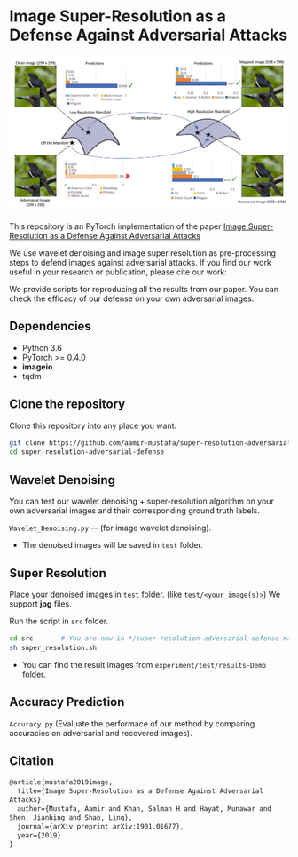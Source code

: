 # Image Super-Resolution as a Defense Against Adversarial Attacks
![](Mapping_function.png)

This repository is an PyTorch implementation of the paper [Image Super-Resolution as a Defense Against Adversarial Attacks](https://arxiv.org/abs/1901.01677)

We use wavelet denoising and image super resolution as pre-processing steps to defend images against adversarial attacks. If you find our work useful in your research or publication, please cite our work:

We provide scripts for reproducing all the results from our paper. You can check the efficacy of our defense on your own adversarial images.

## Dependencies
* Python 3.6
* PyTorch >= 0.4.0
* **imageio**
* tqdm


## Clone the repository
Clone this repository into any place you want.
```bash
git clone https://github.com/aamir-mustafa/super-resolution-adversarial-defense
cd super-resolution-adversarial-defense
```
## Wavelet Denoising
You can test our wavelet denoising + super-resolution algorithm on your own adversarial images and their corresponding ground truth labels. 
 
``Wavelet_Denoising.py`` -- (for image wavelet denoising).

* The denoised images will be saved in ``test`` folder.


## Super Resolution
Place your denoised images in ``test`` folder. (like ``test/<your_image(s)>``) We support  **jpg** files.

Run the script in ``src`` folder.
```bash
cd src       # You are now in */super-resolution-adversarial-defense-master/src
sh super_resolution.sh
```

* You can find the result images from ```experiment/test/results-Demo``` folder.

## Accuracy Prediction

``Accuracy.py`` (Evaluate the performace of our method by comparing accuracies on adversarial and recovered images).

## Citation
```
@article{mustafa2019image,
  title={Image Super-Resolution as a Defense Against Adversarial Attacks},
  author={Mustafa, Aamir and Khan, Salman H and Hayat, Munawar and Shen, Jianbing and Shao, Ling},
  journal={arXiv preprint arXiv:1901.01677},
  year={2019}
}
```
